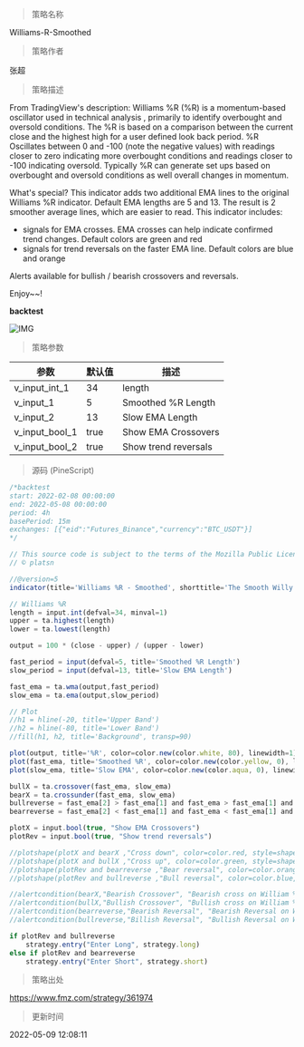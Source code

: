 
> 策略名称

Williams-R-Smoothed

> 策略作者

张超

> 策略描述

From TradingView's description:
Williams %R (%R) is a momentum-based oscillator used in technical analysis , primarily to identify overbought and oversold conditions. The %R is based on a comparison between the current close and the highest high for a user defined look back period. %R Oscillates between 0 and -100 (note the negative values) with readings closer to zero indicating more overbought conditions and readings closer to -100 indicating oversold. Typically %R can generate set ups based on overbought and oversold conditions as well overall changes in momentum.

What's special?
This indicator adds two additional EMA lines to the original Williams %R indicator. Default EMA lengths are 5 and 13. The result is 2 smoother average lines, which are easier to read.
This indicator includes:
- signals for EMA crosses. EMA crosses can help indicate confirmed trend changes. Default colors are green and red
- signals for trend reversals on the faster EMA line. Default colors are blue and orange

Alerts available for bullish / bearish crossovers and reversals.

Enjoy~~!

**backtest**

 ![IMG](https://www.fmz.com/upload/asset/be759889670f5c8d21.png) 

> 策略参数



|参数|默认值|描述|
|----|----|----|
|v_input_int_1|34|length|
|v_input_1|5|Smoothed %R Length|
|v_input_2|13|Slow EMA Length|
|v_input_bool_1|true|Show EMA Crossovers|
|v_input_bool_2|true|Show trend reversals|


> 源码 (PineScript)

``` javascript
/*backtest
start: 2022-02-08 00:00:00
end: 2022-05-08 00:00:00
period: 4h
basePeriod: 15m
exchanges: [{"eid":"Futures_Binance","currency":"BTC_USDT"}]
*/

// This source code is subject to the terms of the Mozilla Public License 2.0 at https://mozilla.org/MPL/2.0/
// © platsn

//@version=5
indicator(title='Williams %R - Smoothed', shorttitle='The Smooth Willy')

// Williams %R
length = input.int(defval=34, minval=1)
upper = ta.highest(length)
lower = ta.lowest(length)

output = 100 * (close - upper) / (upper - lower)

fast_period = input(defval=5, title='Smoothed %R Length')
slow_period = input(defval=13, title='Slow EMA Length')

fast_ema = ta.wma(output,fast_period)
slow_ema = ta.ema(output,slow_period)

// Plot
//h1 = hline(-20, title='Upper Band')
//h2 = hline(-80, title='Lower Band')
//fill(h1, h2, title='Background', transp=90)

plot(output, title='%R', color=color.new(color.white, 80), linewidth=1)
plot(fast_ema, title='Smoothed %R', color=color.new(color.yellow, 0), linewidth=2)
plot(slow_ema, title='Slow EMA', color=color.new(color.aqua, 0), linewidth=2)

bullX = ta.crossover(fast_ema, slow_ema)
bearX = ta.crossunder(fast_ema, slow_ema)
bullreverse = fast_ema[2] > fast_ema[1] and fast_ema > fast_ema[1] and fast_ema < -30
bearreverse = fast_ema[2] < fast_ema[1] and fast_ema < fast_ema[1] and fast_ema > -70

plotX = input.bool(true, "Show EMA Crossovers")
plotRev = input.bool(true, "Show trend reversals")

//plotshape(plotX and bearX ,"Cross down", color=color.red, style=shape.triangledown, location = location.top, size =size.tiny, offset=-1) 
//plotshape(plotX and bullX ,"Cross up", color=color.green, style=shape.triangleup, location = location.bottom, size =size.tiny, offset=-1)
//plotshape(plotRev and bearreverse ,"Bear reversal", color=color.orange, style=shape.triangledown, location = location.top, size =size.tiny, offset=-1) 
//plotshape(plotRev and bullreverse ,"Bull reversal", color=color.blue, style=shape.triangleup, location = location.bottom, size =size.tiny, offset=-1)

//alertcondition(bearX,"Bearish Crossover", "Bearish cross on William %R")
//alertcondition(bullX,"Bullish Crossover", "Bullish cross on William %R")
//alertcondition(bearreverse,"Bearish Reversal", "Bearish Reversal on William %R")
//alertcondition(bullreverse,"Billish Reversal", "Bullish Reversal on William %R")

if plotRev and bullreverse
    strategy.entry("Enter Long", strategy.long)
else if plotRev and bearreverse
    strategy.entry("Enter Short", strategy.short)
```

> 策略出处

https://www.fmz.com/strategy/361974

> 更新时间

2022-05-09 12:08:11
